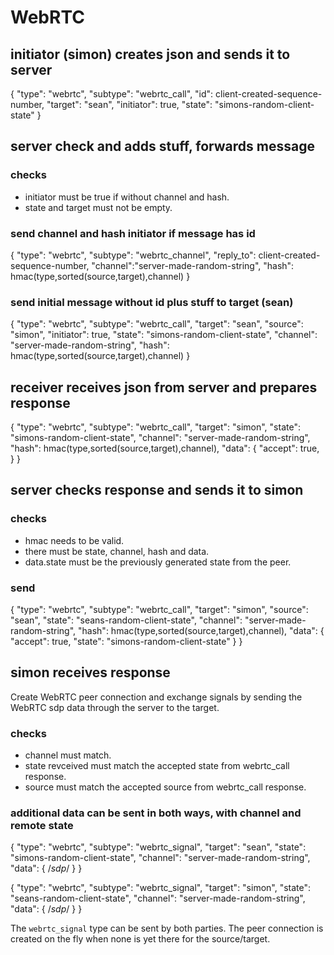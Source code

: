 # WebRTC

## initiator (simon) creates json and sends it to server

{
	"type": "webrtc",
	"subtype": "webrtc_call",
	"id": client-created-sequence-number,
	"target": "sean",
	"initiator": true,
	"state": "simons-random-client-state"
}

## server check and adds stuff, forwards message

### checks

- initiator must be true if without channel and hash.
- state and target must not be empty.

### send channel and hash initiator if message has id

{
	"type": "webrtc",
	"subtype": "webrtc_channel",
	"reply_to": client-created-sequence-number,
	"channel":"server-made-random-string",
	"hash": hmac(type,sorted(source,target),channel)
}

### send initial message without id plus stuff to target (sean)

{
	"type": "webrtc",
	"subtype": "webrtc_call",
	"target": "sean",
	"source": "simon",
	"initiator": true,
	"state": "simons-random-client-state",
	"channel": "server-made-random-string",
	"hash": hmac(type,sorted(source,target),channel)
}

## receiver receives json from server and prepares response

{
	"type": "webrtc",
	"subtype": "webrtc_call",
	"target": "simon",
	"state": "simons-random-client-state",
	"channel": "server-made-random-string",
	"hash": hmac(type,sorted(source,target),channel),
	"data": {
		"accept": true,
	}
}

## server checks response and sends it to simon

### checks

- hmac needs to be valid.
- there must be state, channel, hash and data.
- data.state must be the previously generated state from the peer.

### send

{
	"type": "webrtc",
	"subtype": "webrtc_call",
	"target": "simon",
	"source": "sean",
	"state": "seans-random-client-state",
	"channel": "server-made-random-string",
	"hash": hmac(type,sorted(source,target),channel),
	"data": {
		"accept": true,
		"state": "simons-random-client-state"
	}
}

## simon receives response

Create WebRTC peer connection and exchange signals by sending the WebRTC sdp
data through the server to the target.

### checks

- channel must match.
- state revceived must match the accepted state from webrtc_call response.
- source must match the accepted source from webrtc_call response.

### additional data can be sent in both ways, with channel and remote state

{
	"type": "webrtc",
	"subtype": "webrtc_signal",
	"target": "sean",
	"state": "simons-random-client-state",
	"channel": "server-made-random-string",
	"data": {
		/*sdp*/
	}
}

{
	"type": "webrtc",
	"subtype": "webrtc_signal",
	"target": "simon",
	"state": "seans-random-client-state",
	"channel": "server-made-random-string",
	"data": {
		/*sdp*/
	}
}

The `webrtc_signal` type can be sent by both parties. The peer connection is
created on the fly when none is yet there for the source/target.
